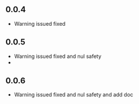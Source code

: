 ## 0.0.4
* Warning issued fixed

## 0.0.5
* Warning issued fixed and nul safety
* 
## 0.0.6
* Warning issued fixed and nul safety and add doc
